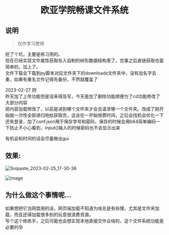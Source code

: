 <div align="center">

# 欧亚学院畅课文件系统

</div>

## 说明
> 仅作学习使用

挖了个坑，主要是练习用的。  
现在已经实现文件属性获取存入自制的树形数据结构里了，完事之后直链获取也蛮简单的，加上了。  
文件下载会下载到py脚本对应文件夹下的downloads文件夹中，没有加名字去重，如果有重名文件记得先备份，不然就覆盖了

2023-02-27  阴  
昨天加了上传功能但是没来得及写，今天是加了删除功能顺便为了cd功能修改了大部分内容  
把内容加载修改了，以前是进到哪个文件夹才会去请求哪一个文件夹。改成了刚开始就一次性全部递归地给获取完，这会在一开始很费时间，之后会找机会优化一下  
还有登录，加了conf.json用于保存学号和密码，保存的时候会用b64简单编码一下防止不小心看到，input()输入的时候密码也不会显示出来

有机会和时间的话会尽量做出gui


## 效果:
![Snipaste_2023-02-25_17-30-36](https://user-images.githubusercontent.com/96933655/221349911-7ead90de-8206-456f-86ec-a83ff35ccf3b.jpg)

![image](https://user-images.githubusercontent.com/96933655/221360515-a3e2b2d9-0884-4764-954a-648a76189830.png)



## 为什么做这个事情呢... 
如果想把它当网盘用的话，网页端加载不知道为啥总是有些慢，尤其是文件夹加载，而且还得加载很多别的玩意很浪费资源。  
写个这个练练手，之后可能也会想实现本地直接交作业啥的，这个文件系统功能是必要的😰

